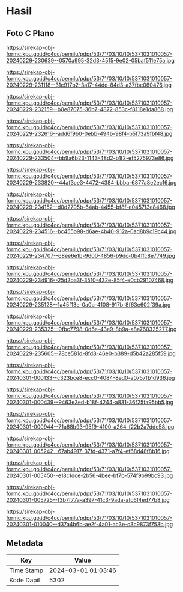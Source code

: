# Hasil

## Foto C Plano

https://sirekap-obj-formc.kpu.go.id/c4cc/pemilu/pdpr/53/71/03/10/10/5371031010057-20240229-230639--0570a995-32d3-4515-9e02-05baf511e75a.jpg

https://sirekap-obj-formc.kpu.go.id/c4cc/pemilu/pdpr/53/71/03/10/10/5371031010057-20240229-231118--31e917b2-3a17-44dd-84d3-a37fbe060476.jpg

https://sirekap-obj-formc.kpu.go.id/c4cc/pemilu/pdpr/53/71/03/10/10/5371031010057-20240229-232159--b0e87075-36b7-4872-853c-f8118e1da868.jpg

https://sirekap-obj-formc.kpu.go.id/c4cc/pemilu/pdpr/53/71/03/10/10/5371031010057-20240229-232616--add6f9b0-0ebb-494b-98f4-b5f73a9fbf48.jpg

https://sirekap-obj-formc.kpu.go.id/c4cc/pemilu/pdpr/53/71/03/10/10/5371031010057-20240229-233504--bb9a6b23-1143-48d2-b1f2-ef5275973e86.jpg

https://sirekap-obj-formc.kpu.go.id/c4cc/pemilu/pdpr/53/71/03/10/10/5371031010057-20240229-233820--44af3ce3-4472-4384-bbba-6877a8e2ec16.jpg

https://sirekap-obj-formc.kpu.go.id/c4cc/pemilu/pdpr/53/71/03/10/10/5371031010057-20240229-234152--d0d2795b-64ab-4455-bf8f-e0457f3e8468.jpg

https://sirekap-obj-formc.kpu.go.id/c4cc/pemilu/pdpr/53/71/03/10/10/5371031010057-20240229-234516--bc455b98-d6ae-4b40-912a-0ad8b9c19c44.jpg

https://sirekap-obj-formc.kpu.go.id/c4cc/pemilu/pdpr/53/71/03/10/10/5371031010057-20240229-234707--68ee6e1b-9600-4856-b9dc-0b4ffc8e7749.jpg

https://sirekap-obj-formc.kpu.go.id/c4cc/pemilu/pdpr/53/71/03/10/10/5371031010057-20240229-234916--25d2ba3f-3510-432e-85f4-e0cb29107468.jpg

https://sirekap-obj-formc.kpu.go.id/c4cc/pemilu/pdpr/53/71/03/10/10/5371031010057-20240229-235128--1a45f13e-0a0b-4108-917b-8f63e602f39a.jpg

https://sirekap-obj-formc.kpu.go.id/c4cc/pemilu/pdpr/53/71/03/10/10/5371031010057-20240229-235325--0fbc7798-0d6e-43e9-8b9a-a8a760325277.jpg

https://sirekap-obj-formc.kpu.go.id/c4cc/pemilu/pdpr/53/71/03/10/10/5371031010057-20240229-235605--78ce581d-8fd8-46e0-b389-d5b42a285f59.jpg

https://sirekap-obj-formc.kpu.go.id/c4cc/pemilu/pdpr/53/71/03/10/10/5371031010057-20240301-000133--c323bce8-ecc0-4084-8ed0-a0757fb1d936.jpg

https://sirekap-obj-formc.kpu.go.id/c4cc/pemilu/pdpr/53/71/03/10/10/5371031010057-20240301-000439--9463e3ed-b18f-4244-a831-36f25fa95bb5.jpg

https://sirekap-obj-formc.kpu.go.id/c4cc/pemilu/pdpr/53/71/03/10/10/5371031010057-20240301-000944--71a68b93-95f9-4100-a264-f22b2a7dde58.jpg

https://sirekap-obj-formc.kpu.go.id/c4cc/pemilu/pdpr/53/71/03/10/10/5371031010057-20240301-005242--67ab4917-37fd-4371-a7f4-ef68d48f8b16.jpg

https://sirekap-obj-formc.kpu.go.id/c4cc/pemilu/pdpr/53/71/03/10/10/5371031010057-20240301-005450--e18c1dce-2b56-4bee-bf7b-574f9b99bc93.jpg

https://sirekap-obj-formc.kpu.go.id/c4cc/pemilu/pdpr/53/71/03/10/10/5371031010057-20240301-005725--f3b7f77a-a397-41c3-9ada-afc6f4ed77b8.jpg

https://sirekap-obj-formc.kpu.go.id/c4cc/pemilu/pdpr/53/71/03/10/10/5371031010057-20240301-010040--d37a4b6b-ae2f-4a01-ac3e-c3c9873f753b.jpg


## Metadata

| Key        | Value               |
| ---------- | ------------------- |
| Time Stamp | 2024-03-01 01:03:46 |
| Kode Dapil | 5302                |



